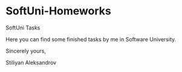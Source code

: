 # SoftUni-Homeworks
SoftUni Tasks

Here you can find some finished tasks by me in Software University.

Sincerely yours,

Stiliyan Aleksandrov
